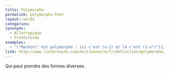 ```yaml
---
title: Polymorphe
permalink: polymorphe.html
layout: words
categories:
synonyms:
  - Allotropique
  - Protéiforme
examples:
  - "\"Machin\" est polymorphe : ici c'est (x-1) et là c'est (1-x²)^(1/2)"
link: http://www.linternaute.com/dictionnaire/fr/definition/polymorphe/
---
```


Qui peut prendre des formes diverses.

